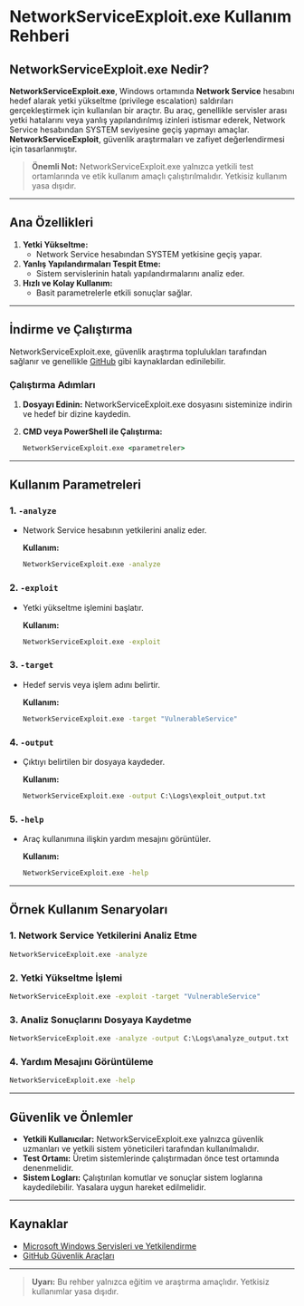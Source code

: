 # NetworkServiceExploit.exe Kullanım Rehberi

## NetworkServiceExploit.exe Nedir?

**NetworkServiceExploit.exe**, Windows ortamında **Network Service** hesabını hedef alarak yetki yükseltme (privilege escalation) saldırıları gerçekleştirmek için kullanılan bir araçtır. Bu araç, genellikle servisler arası yetki hatalarını veya yanlış yapılandırılmış izinleri istismar ederek, Network Service hesabından SYSTEM seviyesine geçiş yapmayı amaçlar. **NetworkServiceExploit**, güvenlik araştırmaları ve zafiyet değerlendirmesi için tasarlanmıştır.

> **Önemli Not:** NetworkServiceExploit.exe yalnızca yetkili test ortamlarında ve etik kullanım amaçlı çalıştırılmalıdır. Yetkisiz kullanım yasa dışıdır.

---

## Ana Özellikleri

1. **Yetki Yükseltme:**
   - Network Service hesabından SYSTEM yetkisine geçiş yapar.
2. **Yanlış Yapılandırmaları Tespit Etme:**
   - Sistem servislerinin hatalı yapılandırmalarını analiz eder.
3. **Hızlı ve Kolay Kullanım:**
   - Basit parametrelerle etkili sonuçlar sağlar.

---

## İndirme ve Çalıştırma

NetworkServiceExploit.exe, güvenlik araştırma toplulukları tarafından sağlanır ve genellikle [GitHub](https://github.com) gibi kaynaklardan edinilebilir.

### Çalıştırma Adımları

1. **Dosyayı Edinin:**
   NetworkServiceExploit.exe dosyasını sisteminize indirin ve hedef bir dizine kaydedin.

2. **CMD veya PowerShell ile Çalıştırma:**
   ```cmd
   NetworkServiceExploit.exe <parametreler>
   ```

---

## Kullanım Parametreleri

### 1. **`-analyze`**
- Network Service hesabının yetkilerini analiz eder.

  **Kullanım:**
  ```cmd
  NetworkServiceExploit.exe -analyze
  ```

### 2. **`-exploit`**
- Yetki yükseltme işlemini başlatır.

  **Kullanım:**
  ```cmd
  NetworkServiceExploit.exe -exploit
  ```

### 3. **`-target`**
- Hedef servis veya işlem adını belirtir.

  **Kullanım:**
  ```cmd
  NetworkServiceExploit.exe -target "VulnerableService"
  ```

### 4. **`-output`**
- Çıktıyı belirtilen bir dosyaya kaydeder.

  **Kullanım:**
  ```cmd
  NetworkServiceExploit.exe -output C:\Logs\exploit_output.txt
  ```

### 5. **`-help`**
- Araç kullanımına ilişkin yardım mesajını görüntüler.

  **Kullanım:**
  ```cmd
  NetworkServiceExploit.exe -help
  ```

---

## Örnek Kullanım Senaryoları

### 1. Network Service Yetkilerini Analiz Etme
```cmd
NetworkServiceExploit.exe -analyze
```

### 2. Yetki Yükseltme İşlemi
```cmd
NetworkServiceExploit.exe -exploit -target "VulnerableService"
```

### 3. Analiz Sonuçlarını Dosyaya Kaydetme
```cmd
NetworkServiceExploit.exe -analyze -output C:\Logs\analyze_output.txt
```

### 4. Yardım Mesajını Görüntüleme
```cmd
NetworkServiceExploit.exe -help
```

---

## Güvenlik ve Önlemler

- **Yetkili Kullanıcılar:** NetworkServiceExploit.exe yalnızca güvenlik uzmanları ve yetkili sistem yöneticileri tarafından kullanılmalıdır.
- **Test Ortamı:** Üretim sistemlerinde çalıştırmadan önce test ortamında denenmelidir.
- **Sistem Logları:** Çalıştırılan komutlar ve sonuçlar sistem loglarına kaydedilebilir. Yasalara uygun hareket edilmelidir.

---

## Kaynaklar

- [Microsoft Windows Servisleri ve Yetkilendirme](https://learn.microsoft.com/en-us/windows/win32/services/)
- [GitHub Güvenlik Araçları](https://github.com)

---

> **Uyarı:** Bu rehber yalnızca eğitim ve araştırma amaçlıdır. Yetkisiz kullanımlar yasa dışıdır.
